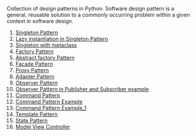 Collection of design patterns in Python. Software design pattern is a general, reusable solution to a commonly occurring problem within a given context in software design. 

1. <a href='https://github.com/MilovanTomasevic/Python-Design-Patterns/blob/master/src/3?examples/Creational/singleton.py'>Singleton Pattern</a> <br>
2. <a href='https://github.com/MilovanTomasevic/Python-Design-Patterns/blob/master/src/3?examples/Creational/lazy_instantiation_singleton.py'>Lazy instantiation in Singleton Pattern</a> <br>
3. <a href='https://github.com/MilovanTomasevic/Python-Design-Patterns/blob/master/src/3?examples/Creational/singleton_with_metaclass.py'>Singleton with metaclass</a> <br>
4. <a href='https://github.com/MilovanTomasevic/Python-Design-Patterns/blob/master/src/3?examples/Creational/factory.py'>Factory Pattern</a> <br>
5. <a href='https://github.com/MilovanTomasevic/Python-Design-Patterns/blob/master/src/3?examples/Creational/abstract_factory.py'>Abstract factory Pattern</a> <br>
6. <a href='https://github.com/MilovanTomasevic/Python-Design-Patterns/blob/master/src/3?examples/Structural/facade.py'>Facade Pattern</a> <br>
7. <a href='https://github.com/MilovanTomasevic/Python-Design-Patterns/blob/master/src/3?examples/Structural/proxy.py'>Proxy Pattern</a> <br>
8. <a href='https://github.com/MilovanTomasevic/Python-Design-Patterns/blob/master/src/3?examples/Structural/adapter.py'>Adapter Pattern</a> <br>
9. <a href='https://github.com/MilovanTomasevic/Python-Design-Patterns/blob/master/src/3?examples/Behavioral/observer.py'>Observer Pattern</a> <br>
10. <a href='https://github.com/MilovanTomasevic/Python-Design-Patterns/blob/master/src/3?examples/Behavioral/observer_example.py'>Observer Pattern in Publisher and Subscriber example</a> <br>
11. <a href='https://github.com/MilovanTomasevic/Python-Design-Patterns/blob/master/src/3?examples/Behavioral/command.py'>Command Pattern</a> <br>
12. <a href='https://github.com/MilovanTomasevic/Python-Design-Patterns/blob/master/src/3?examples/Behavioral/command_example.py'>Command Pattern Example</a> <br>
13. <a href='https://github.com/MilovanTomasevic/Python-Design-Patterns/blob/master/src/3?examples/Behavioral/command_example_1.py'>Command Pattern Example_1</a> <br>
14. <a href='https://github.com/MilovanTomasevic/Python-Design-Patterns/blob/master/src/3?examples/Behavioral/template.py'>Template Pattern</a> <br>
15. <a href='https://github.com/MilovanTomasevic/Python-Design-Patterns/blob/master/src/3?examples/Behavioral/state.py'>State Pattern</a> <br>
16. <a href='https://github.com/MilovanTomasevic/Python-Design-Patterns/blob/master/src/3?examples/Model View Controller/MVC.py'>Model View Controller</a> <br>
